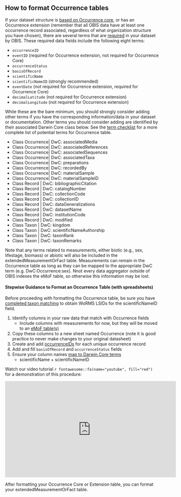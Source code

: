 ## How to format Occurrence tables

If your dataset structure is [based on Occurrence core](formatting.html), or has an Occurrence extension (remember that all OBIS data have at least one occurrence record associated, regardless of what organization structure you have chosen), there are several terms that are [required](checklist.html) in your dataset by OBIS. These required data fields include the following eight terms:

* `occurrenceID`
* `eventID` (required for Occurrence extension, not required for Occurrence Core)
* `occurrenceStatus`
* `basisOfRecord`
* `scientificName`
* `scientificNameID` (strongly recommended)
* `eventDate` (not required for Occurrence extension, required for Occurrence Core)
* `decimalLatitude` (not required for Occurrence extension)
* `decimalLongitude` (not required for Occurrence extension)

While these are the bare minimum, you should strongly consider adding other terms if you have the corresponding information/data in your dataset or documentation. Other terms you should consider adding are identified by their associated Darwin Core class below. See the [term checklist](checklist.html) for a more complete list of potential terms for Occurrence table.

* Class Occurrence| DwC: associatedMedia
* Class Occurrence| DwC: associatedReferences
* Class Occurrence| DwC: associatedSequences
* Class Occurrence| DwC: associatedTaxa
* Class Occurrence| DwC: preparations
* Class Occurrence| DwC: recordedBy
* Class Occurrence| DwC: materialSample
* Class Occurrence| DwC: materialSampleID
* Class Record | DwC: bibliographicCitation
* Class Record | DwC: catalogNumber
* Class Record | DwC: collectionCode
* Class Record | DwC: collectionID
* Class Record | DwC: dataGeneralizations
* Class Record | DwC: datasetName
* Class Record | DwC: institutionCode
* Class Record | DwC: modified
* Class Taxon | DwC: kingdom
* Class Taxon | DwC: scientificNameAuthorship
* Class Taxon | DwC: taxonRank
* Class Taxon | DwC: taxonRemarks

Note that any terms related to measurements, either biotic (e.g., sex, lifestage, biomass) or abiotic will also be included in the extendedMeasurementOrFact table. Measurements can remain in the Occurrence table as long as they can be mapped to the appropriate DwC term (e.g. DwC:Occurrence:sex). Nnot every data aggregator outside of OBIS indexes the eMoF table, so otherwise this information may be lost.

#### Stepwise Guidance to Format an Occurrence Table (with spreadsheets)

Before proceeding with formatting the Occurrence table, be sure you have [completed taxon matching](name_matching.html) to obtain WoRMS LSIDs for the scientificNameID field.

1. Identify columns in your raw data that match with Occurrence fields
    * Include columns with measurements for now, but they will be moved to an [eMoF table(s)](format_emof.html)
2. Copy these columns to a new sheet named Occurrence (note it is good practice to never make changes to your original datasheet)
3. Create and add [occurrenceIDs](identifiers.html#occurrenceid) for each unique occurrence record
4. Add and fill `basisOfRecord` and `occurrenceStatus` fields
5. Ensure your column names [map to Darwin Core terms](vocabulary.html)
    * scientificName + scientificNameID

Watch our video tutorial `r fontawesome::fa(name="youtube", fill="red")` for a demonstration of this procedure:

  <iframe width="560" height="315"
src="https://www.youtube.com/embed/G_AmAmS7ILc"
frameborder="0"
allow="accelerometer; autoplay; encrypted-media; gyroscope; picture-in-picture"
allowfullscreen></iframe>

After formatting your Occurrence Core or Extension table, you can format your extendedMeasurementOrFact table.
